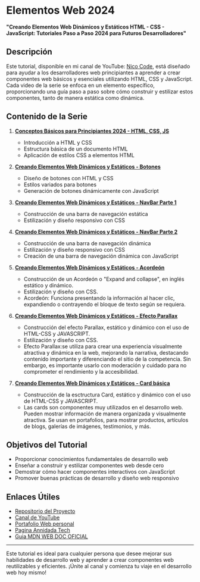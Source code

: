 # Elementos Web 2024
**"Creando Elementos Web Dinámicos y Estáticos HTML - CSS - JavaScript: Tutoriales Paso a Paso 2024 para Futuros Desarrolladores"**

## Descripción

Este tutorial, disponible en mi canal de YouTube: [Nico Code](https://www.youtube.com/@NicoCode-qt9ur), está diseñado para ayudar a los desarrolladores web principiantes a aprender a crear componentes web básicos y esenciales utilizando HTML, CSS y JavaScript. Cada video de la serie se enfoca en un elemento específico, proporcionando una guía paso a paso sobre cómo construir y estilizar estos componentes, tanto de manera estática como dinámica.

## Contenido de la Serie

1. **[Conceptos Básicos para Principiantes 2024 - HTML, CSS, JS](https://www.youtube.com/watch?v=pPI4F2XM9K0)**
    - Introducción a HTML y CSS
    - Estructura básica de un documento HTML
    - Aplicación de estilos CSS a elementos HTML

2. **[Creando Elementos Web Dinámicos y Estáticos - Botones](https://www.youtube.com/watch?v=QKnStFE2jPU&t=7s)**
    - Diseño de botones con HTML y CSS
    - Estilos variados para botones
    - Generación de botones dinámicamente con JavaScript

3. **[Creando Elementos Web Dinámicos y Estáticos - NavBar Parte 1](https://www.youtube.com/watch?v=q-WfxeM3j1w)**
    - Construcción de una barra de navegación estática
    - Estilización y diseño responsivo con CSS

4. **[Creando Elementos Web Dinámicos y Estáticos - NavBar Parte 2](https://www.youtube.com/watch?v=f_t-EFMfsfE)**
    - Construcción de una barra de navegación dinámica
    - Estilización y diseño responsivo con CSS 
    - Creación de una barra de navegación dinámica con JavaScript

5. **[Creando Elementos Web Dinámicos y Estáticos - Acordeón](https://www.youtube.com/watch?v=xMjfp4eor8Y)**
    - Construcción de un Acordeón o "Expand and collapse", en inglés estático y dinámico.
    - Estilización y diseño con CSS.
    - Acordeón: Funciona presentando la información al hacer clic, expandiendo o contrayendo el bloque de texto según se requiera.

6. **[Creando Elementos Web Dinámicos y Estáticos - Efecto Parallax](https://www.youtube.com/watch?v=CL05s30HKgQ)**
    - Construcción del efecto Parallax, estático y dinámico con el uso de HTML-CSS y JAVASCRIPT.
    - Estilización y diseño con CSS.
    - Efecto Parallax:se utiliza para crear una experiencia visualmente atractiva y dinámica en la web, mejorando la narrativa, destacando contenido importante y diferenciando el sitio de la competencia. Sin embargo, es importante usarlo con moderación y cuidado para no comprometer el rendimiento y la accesibilidad.

7. **[Creando Elementos Web Dinámicos y Estáticos - Card básica]()**
    - Construcción de la esctructura Card, estático y dinámico con el uso de HTML-CSS y JAVASCRIPT.
    - Las cards son componentes muy utilizados en el desarrollo web. Pueden mostrar información de manera organizada y visualmente atractiva. Se usan en portafolios, para mostrar productos, artículos de blogs, galerías de imágenes, testimonios, y más.

## Objetivos del Tutorial

- Proporcionar conocimientos fundamentales de desarrollo web
- Enseñar a construir y estilizar componentes web desde cero
- Demostrar cómo hacer componentes interactivos con JavaScript
- Promover buenas prácticas de desarrollo y diseño web responsivo

## Enlaces Útiles

- [Repositorio del Proyecto](https://github.com/mzadante/elementos_web_2024)
- [Canal de YouTube](https://www.youtube.com/@NicoCode-qt9ur)
- [Portafolio Web personal](https://portfolio-dante-martinez.netlify.app/)
- [Pagina Annidada Tech](https://www.annidada.com.ar/)
- [Guia MDN WEB DOC OFICIAL](https://developer.mozilla.org/es/)



---

Este tutorial es ideal para cualquier persona que desee mejorar sus habilidades de desarrollo web y aprender a crear componentes web reutilizables y eficientes. ¡Únite al canal y comienza tu viaje en el desarrollo web hoy mismo!
